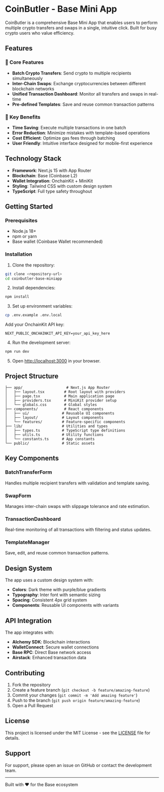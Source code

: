 # CoinButler - Base Mini App

CoinButler is a comprehensive Base Mini App that enables users to perform multiple crypto transfers and swaps in a single, intuitive click. Built for busy crypto users who value efficiency.

## Features

### 🚀 Core Features
- **Batch Crypto Transfers**: Send crypto to multiple recipients simultaneously
- **Inter-Chain Swaps**: Exchange cryptocurrencies between different blockchain networks
- **Unified Transaction Dashboard**: Monitor all transfers and swaps in real-time
- **Pre-defined Templates**: Save and reuse common transaction patterns

### 🎯 Key Benefits
- **Time Saving**: Execute multiple transactions in one batch
- **Error Reduction**: Minimize mistakes with template-based operations
- **Cost Efficient**: Optimize gas fees through batching
- **User Friendly**: Intuitive interface designed for mobile-first experience

## Technology Stack

- **Framework**: Next.js 15 with App Router
- **Blockchain**: Base (Coinbase L2)
- **Wallet Integration**: OnchainKit + MiniKit
- **Styling**: Tailwind CSS with custom design system
- **TypeScript**: Full type safety throughout

## Getting Started

### Prerequisites
- Node.js 18+ 
- npm or yarn
- Base wallet (Coinbase Wallet recommended)

### Installation

1. Clone the repository:
```bash
git clone <repository-url>
cd coinbutler-base-miniapp
```

2. Install dependencies:
```bash
npm install
```

3. Set up environment variables:
```bash
cp .env.example .env.local
```

Add your OnchainKit API key:
```
NEXT_PUBLIC_ONCHAINKIT_API_KEY=your_api_key_here
```

4. Run the development server:
```bash
npm run dev
```

5. Open [http://localhost:3000](http://localhost:3000) in your browser.

## Project Structure

```
├── app/                    # Next.js App Router
│   ├── layout.tsx         # Root layout with providers
│   ├── page.tsx           # Main application page
│   ├── providers.tsx      # MiniKit provider setup
│   └── globals.css        # Global styles
├── components/            # React components
│   ├── ui/               # Reusable UI components
│   ├── layout/           # Layout components
│   └── features/         # Feature-specific components
├── lib/                  # Utilities and types
│   ├── types.ts          # TypeScript type definitions
│   ├── utils.ts          # Utility functions
│   └── constants.ts      # App constants
└── public/               # Static assets
```

## Key Components

### BatchTransferForm
Handles multiple recipient transfers with validation and template saving.

### SwapForm  
Manages inter-chain swaps with slippage tolerance and rate estimation.

### TransactionDashboard
Real-time monitoring of all transactions with filtering and status updates.

### TemplateManager
Save, edit, and reuse common transaction patterns.

## Design System

The app uses a custom design system with:
- **Colors**: Dark theme with purple/blue gradients
- **Typography**: Inter font with semantic sizing
- **Spacing**: Consistent 4px grid system
- **Components**: Reusable UI components with variants

## API Integration

The app integrates with:
- **Alchemy SDK**: Blockchain interactions
- **WalletConnect**: Secure wallet connections  
- **Base RPC**: Direct Base network access
- **Airstack**: Enhanced transaction data

## Contributing

1. Fork the repository
2. Create a feature branch (`git checkout -b feature/amazing-feature`)
3. Commit your changes (`git commit -m 'Add amazing feature'`)
4. Push to the branch (`git push origin feature/amazing-feature`)
5. Open a Pull Request

## License

This project is licensed under the MIT License - see the [LICENSE](LICENSE) file for details.

## Support

For support, please open an issue on GitHub or contact the development team.

---

Built with ❤️ for the Base ecosystem
